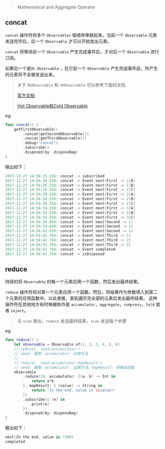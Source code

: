 
> Mathematical and Aggregate Operator

## concat

`concat` 操作符将多个 `Observables` 按顺序串联起来，当前一个 `Observable` 元素发送完毕后，后一个 `Observable` 才可以开始发出元素。

`concat` 将等待前一个 `Observable` 产生完成事件后，才对后一个 `Observable` 进行订阅。

如果后一个是`热 Observable` ，在它前一个 `Observable` 产生完成事件前，所产生的元素将不会被发送出来。

> 关于 `热Observable` 和 `冷Observable` 可以参考下面的文档
> 
> [官方文档](https://github.com/ReactiveX/RxSwift/blob/master/Documentation/HotAndColdObservables.md)
> 
> [Hot Observable和Cold Observable](https://medium.com/@DianQK/hot-observable%E5%92%8Ccold-observable-c3ba8d07867b)


eg:

```swift
func concat() {
    getFirstObservable()
        .concat(getSecondObservable())
        .concat(getThirdObservable())
        .debug("concat")
        .subscribe()
        .disposed(by: disposeBag)
}
```

输出如下：

```swift
2017-12-27 14:56:25.556: concat -> subscribed
2017-12-27 14:56:26.558: concat -> Event next(First -> 1|A)
2017-12-27 14:56:26.558: concat -> Event next(First -> 1|B)
2017-12-27 14:56:26.558: concat -> Event next(First -> 1|C)
2017-12-27 14:56:30.558: concat -> Event next(First -> 2|A)
2017-12-27 14:56:30.558: concat -> Event next(First -> 2|B)
2017-12-27 14:56:30.558: concat -> Event next(First -> 2|C)
2017-12-27 14:56:34.558: concat -> Event next(First -> 3|A)
2017-12-27 14:56:34.558: concat -> Event next(First -> 3|B)
2017-12-27 14:56:34.558: concat -> Event next(First -> 3|C)
2017-12-27 14:56:34.659: concat -> Event next(Second -> 1)
2017-12-27 14:56:38.660: concat -> Event next(Second -> 2)
2017-12-27 14:56:42.659: concat -> Event next(Second -> 3)
2017-12-27 14:56:42.764: concat -> Event next(Third -> 1)
2017-12-27 14:56:42.764: concat -> Event next(Third -> 2)
2017-12-27 14:56:42.764: concat -> Event next(Third -> 3)
2017-12-27 14:56:42.764: concat -> Event completed
2017-12-27 14:56:42.764: concat -> isDisposed
```

## reduce

持续的将 `Observable` 的每一个元素应用一个函数，然后发出最终结果。

`reduce` 操作符将对第一个元素应用一个函数。然后，将结果作为参数填入到第二个元素的应用函数中。以此类推，直到遍历完全部的元素后发出最终结果。
这种操作符在其他地方有时候被称作是 `accumulator`，`aggregate`，`compress`，`fold` 或者 `inject`。

> 与 `scan` 类似，`reduce` 发送最终结果，`scan` 发送每个步骤

eg:

```swift
func reduce() {
    let observable = Observable.of(1, 2, 3, 4, 5, 6)
    // reduce(_ seed:accumulator:)
    // seed: 基数，accumulator: 运算方法
    // 
    // reduce(_ seed:accumulator:mapResult:)
    // seed: 基数，accumulator: 运算方法，mapResult: 转换返回值
    observable
        .reduce(10, accumulator: {(a, b) -> Int in
            return a*b
        }, mapResult: { (value) -> String in
            return "In the end, value is \(value)"
        })
        .subscribe({ (e) in
            print(e)
        })
        .disposed(by: disposeBag)
}
```

输出如下：

```swift
next(In the end, value is 7200)
completed
```

